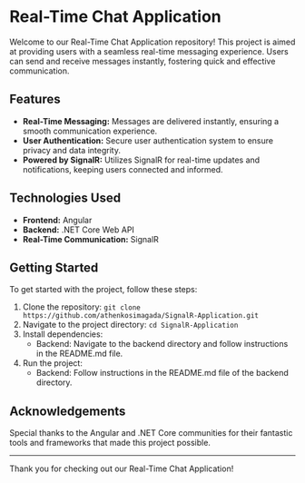 # Real-Time Chat Application

Welcome to our Real-Time Chat Application repository! This project is aimed at providing users with a seamless real-time messaging experience. Users can send and receive messages instantly, fostering quick and effective communication.

## Features

- **Real-Time Messaging:** Messages are delivered instantly, ensuring a smooth communication experience.
- **User Authentication:** Secure user authentication system to ensure privacy and data integrity.
- **Powered by SignalR:** Utilizes SignalR for real-time updates and notifications, keeping users connected and informed.

## Technologies Used

- **Frontend:** Angular
- **Backend:** .NET Core Web API
- **Real-Time Communication:** SignalR

## Getting Started

To get started with the project, follow these steps:

1. Clone the repository: `git clone https://github.com/athenkosimagada/SignalR-Application.git`
2. Navigate to the project directory: `cd SignalR-Application`
3. Install dependencies:
   - Backend: Navigate to the backend directory and follow instructions in the README.md file.
4. Run the project:
   - Backend: Follow instructions in the README.md file of the backend directory.
     
## Acknowledgements

Special thanks to the Angular and .NET Core communities for their fantastic tools and frameworks that made this project possible.

---

Thank you for checking out our Real-Time Chat Application!
